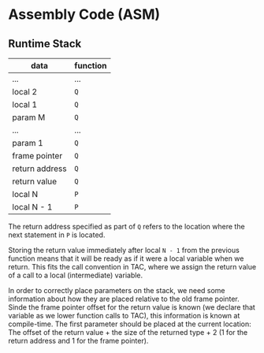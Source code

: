 #  Assembly Code (ASM)

## Runtime Stack

 data           | function      |
----------------|---------------|
 ...            | ...           |
 local 2        | `Q`           |
 local 1        | `Q`           |
 param M        | `Q`           |
 ...            |  ...          |
 param 1        | `Q`           |
 frame pointer  | `Q`           |
 return address | `Q`           |
 return value   | `Q`           |
 local N        | `P`           |
 local N - 1    | `P`           |

The return address specified as part of `Q` refers to the location where the next statement in `P` is located.

Storing the return value immediately after local `N - 1` from the previous function means that it will be ready as if it were a local variable when we return. This fits the call convention in TAC, where we assign the return value of a call to a local (intermediate) variable.

In order to correctly place parameters on the stack, we need some information about how they are placed relative to the old frame pointer. Sinde the frame pointer offset for the return value is known (we declare that variable as we lower function calls to TAC), this information is known at compile-time. The first parameter should be placed at the current location: The offset of the return value + the size of the returned type + 2 (1 for the return address and 1 for the frame pointer).
